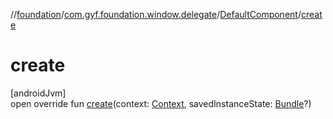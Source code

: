 //[foundation](../../../index.md)/[com.gyf.foundation.window.delegate](../index.md)/[DefaultComponent](index.md)/[create](create.md)

# create

[androidJvm]\
open override fun [create](create.md)(context: [Context](https://developer.android.com/reference/kotlin/android/content/Context.html), savedInstanceState: [Bundle](https://developer.android.com/reference/kotlin/android/os/Bundle.html)?)